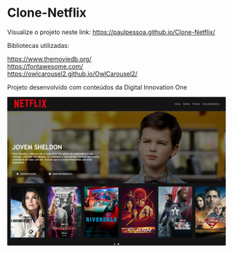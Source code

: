 # Clone-Netflix

Visualize o projeto neste link:
https://paulpessoa.github.io/Clone-Netflix/


Bibliotecas utilizadas:

https://www.themoviedb.org/ <br>
https://fontawesome.com/<br>
https://owlcarousel2.github.io/OwlCarousel2/<br>


Projeto desenvolvido com conteúdos da Digital Innovation One

![](img/imagem-pagina.png)